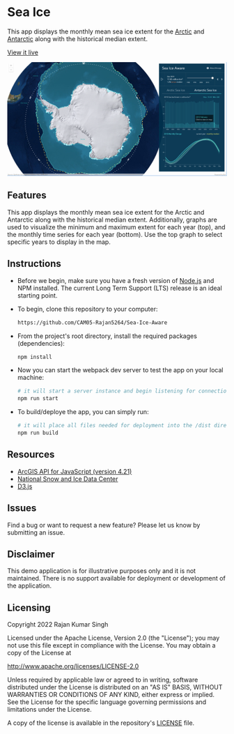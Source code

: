 # Sea Ice
This app displays the monthly mean sea ice extent for the [Arctic](https://rajansingh5264.maps.arcgis.com/home/item.html?id=3cf443035c7049ec91ad214e656a279c) and [Antarctic](https://rajansingh5264.maps.arcgis.com/home/item.html?id=8d65aee3762c4cc1bff6f6e34d766894) along with the historical median extent.

[View it live](https://experience.arcgis.com/experience/7ea2ca77e22144ff9da18a7af20259e6/page/Sea-Ice-Aware/)

![App](./screenshot.png)

## Features

This app displays the monthly mean sea ice extent for the Arctic and Antarctic along with the historical median extent. Additionally, graphs are used to visualize the minimum and maximum extent for each year (top), and the monthly time series for each year (bottom). Use the top graph to select specific years to display in the map.

## Instructions

- Before we begin, make sure you have a fresh version of [Node.js](https://nodejs.org/en/) and NPM installed. The current Long Term Support (LTS) release is an ideal starting point. 

- To begin, clone this repository to your computer:

    ```sh
    https://github.com/CAM05-Rajan5264/Sea-Ice-Aware
    ```

- From the project's root directory, install the required packages (dependencies):

    ```sh
    npm install
    ```

 - Now you can start the webpack dev server to test the app on your local machine:

    ```sh
    # it will start a server instance and begin listening for connections from localhost on port 8080
    npm run start
    ```

 - To build/deploye the app, you can simply run:

    ```sh
    # it will place all files needed for deployment into the /dist directory 
    npm run build
    ```

## Resources
- [ArcGIS API for JavaScript (version 4.21)](https://developers.arcgis.com/javascript/index.html)
- [National Snow and Ice Data Center](https://nsidc.org/)
- [D3.js](https://d3js.org/)

## Issues

Find a bug or want to request a new feature?  Please let us know by submitting an issue.

## Disclaimer

This demo application is for illustrative purposes only and it is not maintained. There is no support available for deployment or development of the application.


## Licensing
Copyright 2022 Rajan Kumar Singh

Licensed under the Apache License, Version 2.0 (the "License");
you may not use this file except in compliance with the License.
You may obtain a copy of the License at

   http://www.apache.org/licenses/LICENSE-2.0

Unless required by applicable law or agreed to in writing, software
distributed under the License is distributed on an "AS IS" BASIS,
WITHOUT WARRANTIES OR CONDITIONS OF ANY KIND, either express or implied.
See the License for the specific language governing permissions and
limitations under the License.

A copy of the license is available in the repository's [LICENSE](license) file.
